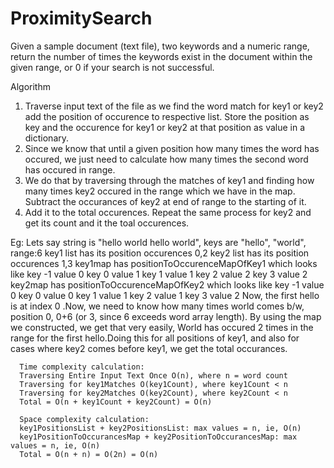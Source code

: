 # ProximitySearch
Given a sample document (text file), two keywords and a numeric range, return the number of times the keywords exist in the document within the given range, or 0 if your search is not successful.

Algorithm

1. Traverse input text of the file as we find the word match for key1 or key2 add the position of occurence to respective list. Store the position as key and the occurence for key1 or key2 at that position as value in a dictionary.
2.  Since we know that until a given position how many times the word has occured,
we just need to calculate how many times the second word has occured in range.
3. We do that by traversing through the matches of key1 and finding how many times key2 occured in the range which we have in the map. Subtract the occurances of key2 at end of range to the starting of it.
4. Add it to the total occurences. Repeat the same process for key2 and get its count and it the toal occurences.

Eg: Lets say string is "hello world hello world", keys are "hello", "world", range:6
key1 list has its position occurences 0,2
key2 list has its position occurences 1,3
key1map has positionToOccurenceMapOfKey1 which looks like 
key -1 value 0 key 0 value 1 key 1 value 1 key 2 value 2 key 3 value 2
key2map has positionToOccurenceMapOfKey2 which looks like
key -1 value 0 key 0 value 0 key 1 value 1 key 2 value 1 key 3 value 2
Now, the first hello is at index 0 .Now, we need to know how many times world comes b/w,
position 0, 0+6 (or 3, since 6 exceeds word array length). By using the map we constructed, we get that very easily, World has occured 2 times in the range for the first hello.Doing this for all positions of key1, and also for cases where key2 comes before key1, we get the total occurances.
      
      Time complexity calculation:
      Traversing Entire Input Text Once O(n), where n = word count
      Traversing for key1Matches O(key1Count), where key1Count < n
      Traversing for key2Matches O(key2Count), where key2Count < n
      Total = O(n + key1Count + key2Count) = O(n)
      
      Space complexity calculation:
      key1PositionsList + key2PositionsList: max values = n, ie, O(n)
      key1PositionToOccurancesMap + key2PositionToOccurancesMap: max values = n, ie, O(n)
      Total = O(n + n) = O(2n) = O(n)

